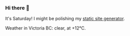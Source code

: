 ### Hi there :wave:

It's Saturday! I might be polishing my [static site generator](https://github.com/bewuethr/pandoc-bash-blog).

Weather in Victoria BC: clear, at +12°C.
